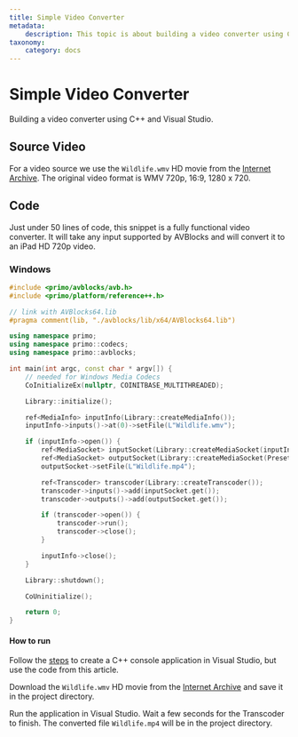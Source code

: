 ```yaml
---
title: Simple Video Converter
metadata:
    description: This topic is about building a video converter using C++ and Visual Studio.
taxonomy:
    category: docs
---
```


# Simple Video Converter

Building a video converter using C++ and Visual Studio.

## Source Video

For a video source we use the `Wildlife.wmv` HD movie from the [Internet Archive](https://archive.org/download/WildlifeHd/Wildlife.wmv). The original video format is WMV 720p, 16:9, 1280 x 720.

## Code

Just under 50 lines of code, this snippet is a fully functional video converter. It will take any input supported by AVBlocks and will convert it to an iPad HD 720p video.

### Windows

``` cpp
#include <primo/avblocks/avb.h>
#include <primo/platform/reference++.h>

// link with AVBlocks64.lib
#pragma comment(lib, "./avblocks/lib/x64/AVBlocks64.lib")

using namespace primo;
using namespace primo::codecs;
using namespace primo::avblocks;

int main(int argc, const char * argv[]) {
    // needed for Windows Media Codecs
    CoInitializeEx(nullptr, COINITBASE_MULTITHREADED);

    Library::initialize();

    ref<MediaInfo> inputInfo(Library::createMediaInfo());
    inputInfo->inputs()->at(0)->setFile(L"Wildlife.wmv");

    if (inputInfo->open()) {
        ref<MediaSocket> inputSocket(Library::createMediaSocket(inputInfo.get()));
        ref<MediaSocket> outputSocket(Library::createMediaSocket(Preset::Video::Generic::MP4::Base_H264_AAC));
        outputSocket->setFile(L"Wildlife.mp4");

        ref<Transcoder> transcoder(Library::createTranscoder());
        transcoder->inputs()->add(inputSocket.get());
        transcoder->outputs()->add(outputSocket.get());

        if (transcoder->open()) {
            transcoder->run();
            transcoder->close();
        }

        inputInfo->close();
    }

    Library::shutdown();

    CoUninitialize();

    return 0;
}
```

#### How to run   

Follow the [steps](../getting-started-windows/create-a-c-plus-console-app-in-visual-studio) to create a C++ console application in Visual Studio, but use the code from this article. 

Download the `Wildlife.wmv` HD movie from the [Internet Archive](https://archive.org/download/WildlifeHd/Wildlife.wmv) and save it in the project directory.

Run the application in Visual Studio. Wait a few seconds for the Transcoder to finish. The converted file `Wildlife.mp4` will be in the project directory.

         